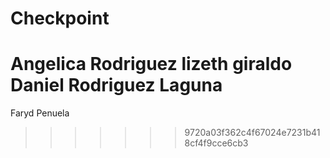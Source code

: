 # Checkpoint

Angelica Rodriguez
lizeth giraldo
Daniel Rodriguez Laguna
=======
Faryd Penuela
>>>>>>> 9720a03f362c4f67024e7231b418cf4f9cce6cb3
